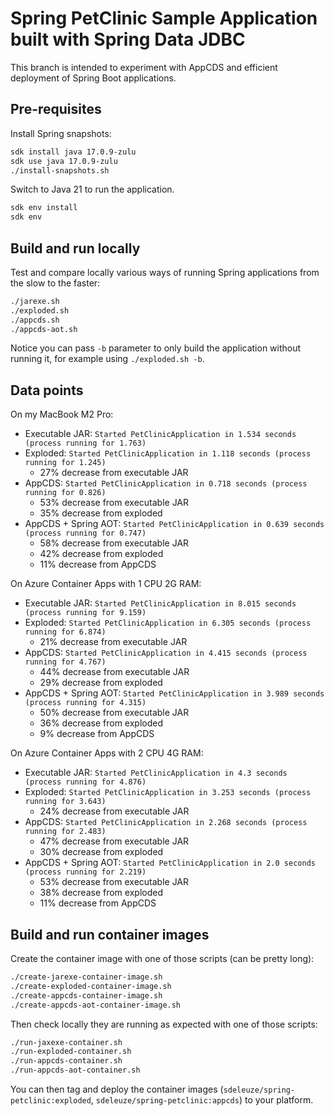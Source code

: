 # Spring PetClinic Sample Application built with Spring Data JDBC

This branch is intended to experiment with AppCDS and efficient deployment of Spring Boot applications.

## Pre-requisites

Install Spring snapshots:
```bash
sdk install java 17.0.9-zulu
sdk use java 17.0.9-zulu
./install-snapshots.sh
```

Switch to Java 21 to run the application.
```bash
sdk env install
sdk env
```

## Build and run locally

Test and compare locally various ways of running Spring applications from the slow to the faster:
```bash
./jarexe.sh
./exploded.sh
./appcds.sh 
./appcds-aot.sh
```

Notice you can pass `-b` parameter to only build the application without running it, for example using `./exploded.sh -b`.

## Data points

On my MacBook M2 Pro:
- Executable JAR: `Started PetClinicApplication in 1.534 seconds (process running for 1.763)`
- Exploded: `Started PetClinicApplication in 1.118 seconds (process running for 1.245)`
  - 27% decrease from executable JAR
- AppCDS: `Started PetClinicApplication in 0.718 seconds (process running for 0.826)`
  - 53% decrease from executable JAR
  - 35% decrease from exploded
- AppCDS + Spring AOT: `Started PetClinicApplication in 0.639 seconds (process running for 0.747)`
  - 58% decrease from executable JAR
  - 42% decrease from exploded
  - 11% decrease from AppCDS

On Azure Container Apps with 1 CPU 2G RAM:
- Executable JAR: `Started PetClinicApplication in 8.015 seconds (process running for 9.159)`
- Exploded: `Started PetClinicApplication in 6.305 seconds (process running for 6.874)`
  - 21% decrease from executable JAR
- AppCDS: `Started PetClinicApplication in 4.415 seconds (process running for 4.767)`
  - 44% decrease from executable JAR
  - 29% decrease from exploded
- AppCDS + Spring AOT: `Started PetClinicApplication in 3.989 seconds (process running for 4.315)`
  - 50% decrease from executable JAR
  - 36% decrease from exploded
  - 9% decrease from AppCDS

On Azure Container Apps with 2 CPU 4G RAM:
- Executable JAR: `Started PetClinicApplication in 4.3 seconds (process running for 4.876)`
- Exploded: `Started PetClinicApplication in 3.253 seconds (process running for 3.643)`
  - 24% decrease from executable JAR
- AppCDS: `Started PetClinicApplication in 2.268 seconds (process running for 2.483)`
  - 47% decrease from executable JAR
  - 30% decrease from exploded
- AppCDS + Spring AOT: `Started PetClinicApplication in 2.0 seconds (process running for 2.219)`
  - 53% decrease from executable JAR
  - 38% decrease from exploded
  - 11% decrease from AppCDS

## Build and run container images

Create the container image with one of those scripts (can be pretty long):
```bash
./create-jarexe-container-image.sh
./create-exploded-container-image.sh
./create-appcds-container-image.sh
./create-appcds-aot-container-image.sh
```

Then check locally they are running as expected with one of those scripts:
```bash
./run-jaxexe-container.sh
./run-exploded-container.sh
./run-appcds-container.sh
./run-appcds-aot-container.sh
```

You can then tag and deploy the container images (`sdeleuze/spring-petclinic:exploded`, `sdeleuze/spring-petclinic:appcds`) to your platform.